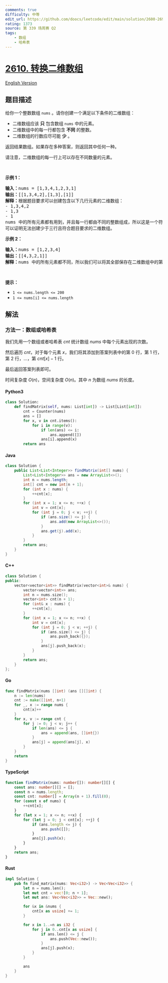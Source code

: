 ```yaml
---
comments: true
difficulty: 中等
edit_url: https://github.com/doocs/leetcode/edit/main/solution/2600-2699/2610.Convert%20an%20Array%20Into%20a%202D%20Array%20With%20Conditions/README.md
rating: 1373
source: 第 339 场周赛 Q2
tags:
    - 数组
    - 哈希表
---
```


<!-- problem:start -->

# [2610. 转换二维数组](https://leetcode.cn/problems/convert-an-array-into-a-2d-array-with-conditions)

[English Version](/solution/2600-2699/2610.Convert%20an%20Array%20Into%20a%202D%20Array%20With%20Conditions/README_EN.md)

## 题目描述

<!-- description:start -->

<p>给你一个整数数组 <code>nums</code> 。请你创建一个满足以下条件的二维数组：</p>

<ul>
	<li>二维数组应该 <strong>只</strong> 包含数组 <code>nums</code> 中的元素。</li>
	<li>二维数组中的每一行都包含 <strong>不同</strong> 的整数。</li>
	<li>二维数组的行数应尽可能 <strong>少</strong> 。</li>
</ul>

<p>返回结果数组。如果存在多种答案，则返回其中任何一种。</p>

<p>请注意，二维数组的每一行上可以存在不同数量的元素。</p>

<p>&nbsp;</p>

<p><strong>示例 1：</strong></p>

<pre><strong>输入：</strong>nums = [1,3,4,1,2,3,1]
<strong>输出：</strong>[[1,3,4,2],[1,3],[1]]
<strong>解释：</strong>根据题目要求可以创建包含以下几行元素的二维数组：
- 1,3,4,2
- 1,3
- 1
nums 中的所有元素都有用到，并且每一行都由不同的整数组成，所以这是一个符合题目要求的答案。
可以证明无法创建少于三行且符合题目要求的二维数组。</pre>

<p><strong>示例 2：</strong></p>

<pre><strong>输入：</strong>nums = [1,2,3,4]
<strong>输出：</strong>[[4,3,2,1]]
<strong>解释：</strong>nums 中的所有元素都不同，所以我们可以将其全部保存在二维数组中的第一行。
</pre>

<p>&nbsp;</p>

<p><strong>提示：</strong></p>

<ul>
	<li><code>1 &lt;= nums.length &lt;= 200</code></li>
	<li><code>1 &lt;= nums[i] &lt;= nums.length</code></li>
</ul>

<!-- description:end -->

## 解法

<!-- solution:start -->

### 方法一：数组或哈希表

我们先用一个数组或者哈希表 $\textit{cnt}$ 统计数组 $\textit{nums}$ 中每个元素出现的次数。

然后遍历 $\textit{cnt}$，对于每个元素 $x$，我们将其添加到答案列表中的第 $0$ 行，第 $1$ 行，第 $2$ 行，...，第 $\textit{cnt}[x]-1$ 行。

最后返回答案列表即可。

时间复杂度 $O(n)$，空间复杂度 $O(n)$。其中 $n$ 为数组 $\textit{nums}$ 的长度。

<!-- tabs:start -->

#### Python3

```python
class Solution:
    def findMatrix(self, nums: List[int]) -> List[List[int]]:
        cnt = Counter(nums)
        ans = []
        for x, v in cnt.items():
            for i in range(v):
                if len(ans) <= i:
                    ans.append([])
                ans[i].append(x)
        return ans
```

#### Java

```java
class Solution {
    public List<List<Integer>> findMatrix(int[] nums) {
        List<List<Integer>> ans = new ArrayList<>();
        int n = nums.length;
        int[] cnt = new int[n + 1];
        for (int x : nums) {
            ++cnt[x];
        }
        for (int x = 1; x <= n; ++x) {
            int v = cnt[x];
            for (int j = 0; j < v; ++j) {
                if (ans.size() <= j) {
                    ans.add(new ArrayList<>());
                }
                ans.get(j).add(x);
            }
        }
        return ans;
    }
}
```

#### C++

```cpp
class Solution {
public:
    vector<vector<int>> findMatrix(vector<int>& nums) {
        vector<vector<int>> ans;
        int n = nums.size();
        vector<int> cnt(n + 1);
        for (int& x : nums) {
            ++cnt[x];
        }
        for (int x = 1; x <= n; ++x) {
            int v = cnt[x];
            for (int j = 0; j < v; ++j) {
                if (ans.size() <= j) {
                    ans.push_back({});
                }
                ans[j].push_back(x);
            }
        }
        return ans;
    }
};
```

#### Go

```go
func findMatrix(nums []int) (ans [][]int) {
	n := len(nums)
	cnt := make([]int, n+1)
	for _, x := range nums {
		cnt[x]++
	}
	for x, v := range cnt {
		for j := 0; j < v; j++ {
			if len(ans) <= j {
				ans = append(ans, []int{})
			}
			ans[j] = append(ans[j], x)
		}
	}
	return
}
```

#### TypeScript

```ts
function findMatrix(nums: number[]): number[][] {
    const ans: number[][] = [];
    const n = nums.length;
    const cnt: number[] = Array(n + 1).fill(0);
    for (const x of nums) {
        ++cnt[x];
    }
    for (let x = 1; x <= n; ++x) {
        for (let j = 0; j < cnt[x]; ++j) {
            if (ans.length <= j) {
                ans.push([]);
            }
            ans[j].push(x);
        }
    }
    return ans;
}
```

#### Rust

```rust
impl Solution {
    pub fn find_matrix(nums: Vec<i32>) -> Vec<Vec<i32>> {
        let n = nums.len();
        let mut cnt = vec![0; n + 1];
        let mut ans: Vec<Vec<i32>> = Vec::new();

        for &x in &nums {
            cnt[x as usize] += 1;
        }

        for x in 1..=n as i32 {
            for j in 0..cnt[x as usize] {
                if ans.len() <= j {
                    ans.push(Vec::new());
                }
                ans[j].push(x);
            }
        }

        ans
    }
}
```

<!-- tabs:end -->

<!-- solution:end -->

<!-- problem:end -->
